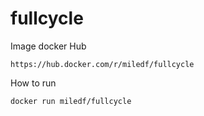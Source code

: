 # fullcycle

Image docker Hub

```https://hub.docker.com/r/miledf/fullcycle```

How to run 

```docker run miledf/fullcycle```
